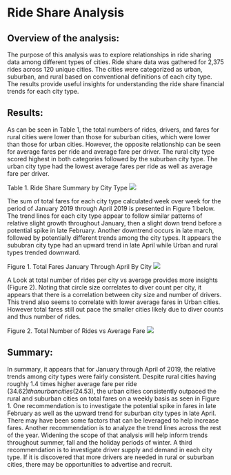 # Ride Share Analysis


## Overview of the analysis:
The purpose of this analysis was to explore relationships in ride sharing data among different types of cities.  Ride share data was gathered for 2,375 rides across 120 unique cities.  The cities were categorized as urban, suburban, and rural based on conventional definitions of each city type. The results provide useful insights for understanding the ride share financial trends for each city type. 


## Results:
As can be seen in Table 1, the total numbers of rides, drivers, and fares for rural cities were lower than those for suburban cities, which were lower than those for urban cities. However, the opposite relationship can be seen for average fares per ride and average fare per driver. The rural city type scored highest in both categories followed by the suburban city type. The urban city type had the lowest average fares per ride as well as average fare per driver.  

Table 1. Ride Share Summary by City Type
<img src="analysis/pyber_summary_table.png">

The sum of total fares for each city type calculated week over week for the period of January 2019 through April 2019 is presented in Figure 1 below. The trend lines for each city type appear to follow similar patterns of relative slight growth throughout January, then a slight down trend before a potential spike in late February. Another downtrend occurs in late march, followed by potentially different trends among the city types. It appears the sububran city type had an upward trend in late April while Urban and rural types trended downward.

Figure 1. Total Fares January Through April By City
<img src="analysis/PyBer_fare_summary.png">

A Look at total number of rides per city vs average provides more insights (Figure 2). Noting that circle size correlates to diver count per city, it appears that there is a correlation between city size and number of drivers. This trend also seems to correlate with lower average fares in Urban cities. However total fares still out pace the smaller cities likely due to diver counts and thus number of rides. 

Figure 2. Total Number of Rides vs Average Fare
<img src="analysis/Fig1.png">

## Summary:
In summary, it appears that for January through April of 2019, the relative trends among city types were fairly consistent. Despite rural cities having roughly 1.4 times higher average fare per ride ($34.62) than urban cities ($24.53), the urban cities consistently outpaced the rural and suburban cities on total fares on a weekly basis as seen in Figure 1. One recommendation is to investigate the potential spike in fares in late February as well as the upward trend for suburban city types in late April. There may have been some factors that can be leveraged to help increase fares. Another recommendation is to analyze the trend lines across the rest of the year. Widening the scope of that analysis will help inform trends throughout summer, fall and the holiday periods of winter. A third recommendation is to investigate driver supply and demand in each city type. If it is discovered that more drivers are needed in rural or suburban cities, there may be opportunities to advertise and recruit. 







